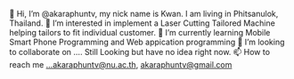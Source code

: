👋 Hi, I’m @akaraphuntv, my nick name is Kwan. I am living in Phitsanulok, Thailand.
👀 I’m interested in implement a Laser Cutting Tailored Machine helping tailors to fit individual customer. 
🌱 I’m currently learning Mobile Smart Phone Programming and Web appication programming
💞️ I’m looking to collaborate on .... Still Looking but have no idea right now.
📫 How to reach me ...akaraphuntv@nu.ac.th, akaraphuntv@gmail.com

<!--------
akaraphuntv/akaraphuntv is a ✨ special ✨ repository because its `README.md` (this file) appears on your GitHub profile.
You can click the Preview link to take a look at your changes.
--->
